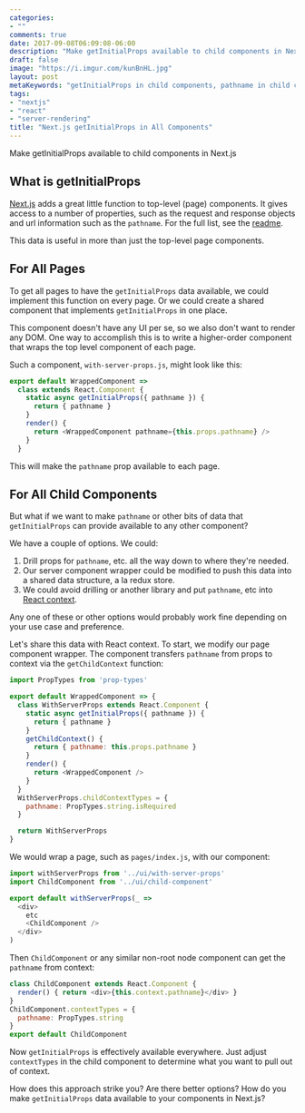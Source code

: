 ```yaml
---
categories:
- ""
comments: true
date: 2017-09-08T06:09:08-06:00
description: "Make getInitialProps available to child components in Next.js"
draft: false
image: "https://i.imgur.com/kunBnHL.jpg"
layout: post
metaKeywords: "getInitialProps in child components, pathname in child components"
tags:
- "nextjs"
- "react"
- "server-rendering"
title: "Next.js getInitialProps in All Components"
---
```


Make getInitialProps available to child components in Next.js

<!--more-->

## What is getInitialProps

[Next.js](https://github.com/zeit/next.js/) adds a great little function to top-level (page) components.  It gives access to a number of properties, such as the request and response objects and url information such as the `pathname`.  For the full list, see the [readme](https://github.com/zeit/next.js/).

This data is useful in more than just the top-level page components.

## For All Pages

To get all pages to have the `getInitialProps` data available, we could implement this function on every page.  Or we could create a shared component that implements `getInitialProps` in one place.

This component doesn't have any UI per se, so we also don't want to render any DOM.  One way to accomplish this is to write a higher-order component that wraps the top level component of each page.

Such a component, `with-server-props.js`, might look like this:

```js
export default WrappedComponent => 
  class extends React.Component {
    static async getInitialProps({ pathname }) {
      return { pathname }
    }
    render() {
      return <WrappedComponent pathname={this.props.pathname} />
    }
  }
```

This will make the `pathname` prop available to each page.

## For All Child Components

But what if we want to make `pathname` or other bits of data that `getInitialProps` can provide available to any other component?

We have a couple of options.  We could:

1) Drill props for `pathname`, etc. all the way down to where they're needed.
2) Our server component wrapper could be modified to push this data into a shared data structure, a la redux store.  
3) We could avoid drilling or another library and put `pathname`, etc into [React context](https://facebook.github.io/react/docs/context.html).

Any one of these or other options would probably work fine depending on your use case and preference.  

Let's share this data with React context. To start, we modify our page component wrapper.  The component transfers `pathname` from props to context via the `getChildContext` function:

```js
import PropTypes from 'prop-types'

export default WrappedComponent => {
  class WithServerProps extends React.Component {
    static async getInitialProps({ pathname }) {
      return { pathname }
    }
    getChildContext() {
      return { pathname: this.props.pathname }
    }
    render() {
      return <WrappedComponent />
    }
  }
  WithServerProps.childContextTypes = {
    pathname: PropTypes.string.isRequired
  }

  return WithServerProps
}
```

We would wrap a page, such as `pages/index.js`, with our component:

```js
import withServerProps from '../ui/with-server-props'
import ChildComponent from '../ui/child-component'

export default withServerProps(_ => 
  <div> 
    etc
    <ChildComponent />
  </div>
)
```

Then `ChildComponent` or any similar non-root node component can get the `pathname` from context:

```js
class ChildComponent extends React.Component {
  render() { return <div>{this.context.pathname}</div> }
}
ChildComponent.contextTypes = {
  pathname: PropTypes.string
}
export default ChildComponent
```

Now `getInitialProps` is effectively available everywhere.  Just adjust `contextTypes` in the child component to determine what you want to pull out of context.

How does this approach strike you?  Are there better options?  How do you make `getInitialProps` data available to your components in Next.js?

